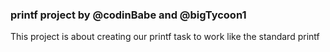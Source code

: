 ### printf project by @codinBabe and @bigTycoon1
This project is about creating our printf task to work like the standard printf
